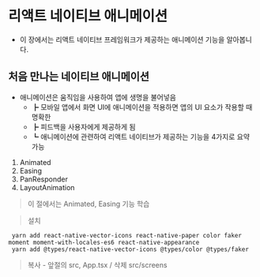# 리액트 네이티브 애니메이션

- 이 장에서는 리액트 네이티브 프레임워크가 제공하는 애니메이션 기능을 알아봅니다.

## 처음 만나는 네이티브 애니메이션

- 애니메이션은 움직임을 사용하여 앱에 생명을 불어넣음
  - ┣ 모바일 앱에서 화면 UI에 애니메이션을 적용하면 앱의 UI 요소가 작용할 때 명확한
  - ┣ 피드백을 사용자에게 제공하게 됨
  - ┗ 애니메이션에 관련하여 리액트 네이티브가 제공하는 기능을 4가지로 요약 가능

1. Animated
2. Easing
3. PanResponder
4. LayoutAnimation

> 이 절에서는 Animated, Easing 기능 학습

> 설치

     yarn add react-native-vector-icons react-native-paper color faker moment moment-with-locales-es6 react-native-appearance
     yarn add @types/react-native-vector-icons @types/color @types/faker

> 복사 - 앞절의 src, App.tsx / 삭제 src/screens
